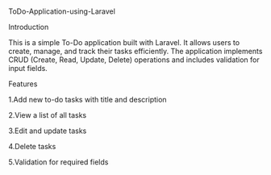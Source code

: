 <h1 ></h1>ToDo-Application-using-Laravel</h1>

Introduction

This is a simple To-Do application built with Laravel. It allows users to create, manage, and track their tasks efficiently. The application implements CRUD (Create, Read, Update, Delete) operations and includes validation for input fields.

Features

1.Add new to-do tasks with title and description

2.View a list of all tasks

3.Edit and update tasks

4.Delete tasks

5.Validation for required fields
